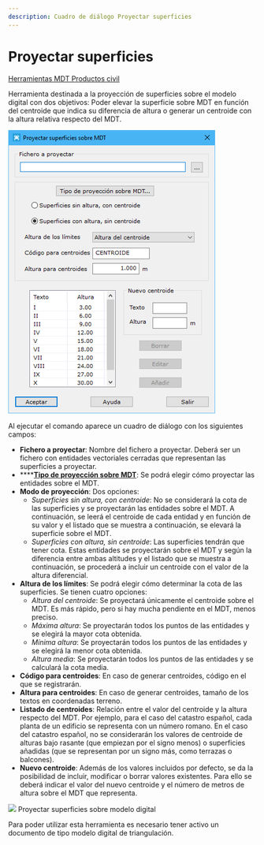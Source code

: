 ```yaml
---
description: Cuadro de diálogo Proyectar superficies
---
```


# Proyectar superficies

[Herramientas MDT Productos civil](../fichas-de-herramientas/ficha-de-herramientas-mdt/productos-civil.md)

Herramienta destinada a la proyección de superficies sobre el modelo digital con dos objetivos: Poder elevar la superficie sobre MDT en función del centroide que indica su diferencia de altura o generar un centroide con la altura relativa respecto del MDT.

![Cuadro de diálogo Proyectar superficies sobre MDT](<../../.gitbook/assets/image (70).png>)

Al ejecutar el comando aparece un cuadro de diálogo con los siguientes campos:

* **Fichero a proyectar**: Nombre del fichero a proyectar. Deberá ser un fichero con entidades vectoriales cerradas que representan las superficies a proyectar.
* ****[**Tipo de proyección sobre MDT**](perfiles/tipo-de-proyeccion.md): Se podrá elegir cómo proyectar las entidades sobre el MDT.
* **Modo de proyección**: Dos opciones:
  * _Superficies sin altura, con centroide_: No se considerará la cota de las superficies y se proyectarán las entidades sobre el MDT. A continuación, se leerá el centroide de cada entidad y en función de su valor y el listado que se muestra a continuación, se elevará la superficie sobre el MDT.
  * _Superficies con altura, sin centroide_: Las superficies tendrán que tener cota. Estas entidades se proyectarán sobre el MDT y según la diferencia entre ambas altitudes y el listado que se muestra a continuación, se procederá a incluir un centroide con el valor de la altura diferencial.
* **Altura de los límites**: Se podrá elegir cómo determinar la cota de las superficies. Se tienen cuatro opciones:
  * _Altura del centroide_: Se proyectará únicamente el centroide sobre el MDT. Es más rápido, pero si hay mucha pendiente en el MDT, menos preciso.
  * _Máxima altura_: Se proyectarán todos los puntos de las entidades y se elegirá la mayor cota obtenida.
  * _Mínima altura_: Se proyectarán todos los puntos de las entidades y se elegirá la menor cota obtenida.
  * _Altura media_: Se proyectarán todos los puntos de las entidades y se calculará la cota media.
* **Código para centroides**: En caso de generar centroides, código en el que se registrarán.
* **Altura para centroides**: En caso de generar centroides, tamaño de los textos en coordenadas terreno.
* **Listado de centroides**: Relación entre el valor del centroide y la altura respecto del MDT. Por ejemplo, para el caso del catastro español, cada planta de un edificio se representa con un número romano. En el caso del catastro español, no se considerarán los valores de centroide de alturas bajo rasante (que empiezan por el signo menos) o superficies añadidas (que se representan por un signo más, como terrazas o balcones).
* **Nuevo centroide**: Además de los valores incluidos por defecto, se da la posibilidad de incluir, modificar o borrar valores existentes. Para ello se deberá indicar el valor del nuevo centroide y el número de metros de altura sobre el MDT que representa.

![](https://youtu.be/J33Mxf5fAAA)
Proyectar superficies sobre modelo digital

Para poder utilizar esta herramienta es necesario tener activo un documento de tipo modelo digital de triangulación.
